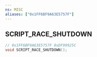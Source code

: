 ```yaml
---
ns: MISC
aliases: ["0x1FF6BF9A63E5757F"]
---
```

## SCRIPT_RACE_SHUTDOWN

```c
// 0x1FF6BF9A63E5757F 0xDF99925C
void SCRIPT_RACE_SHUTDOWN();
```


